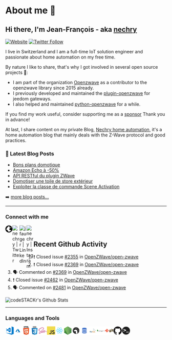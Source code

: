# About me 👋

## Hi there, I'm Jean-François - aka [nechry][website]

[![Website](https://img.shields.io/website?label=nechry-automation.ch&style=for-the-badge&url=https%3A%2F%2Fnechry-automation.ch)][website]
[![Twitter Follow](https://img.shields.io/twitter/follow/nechry?color=1DA1F2&logo=twitter&style=for-the-badge)](https://twitter.com/intent/follow?original_referer=https%3A%2F%2Fgithub.com%2Fnechry&screen_name=nechry)

I live in Switzerland and I am a full-time IoT solution engineer and passionate about home automation on my free time.

By nature I like to share, that's why I got involved in several open source projects 🔭:

- I am part of the organization [Openzwave][Openzwave] as a contributor to the openzwave library since 2015 already.
- I previously developed and maintained the [plugin-openzwave][plugin-openzwave] for jeedom gateways.
- I also helped and maintained [python-openzwave][python-openzwave] for a while.

If you find my work useful, consider supporting me as a [sponsor][sponsor] Thank you in advance!

At last, I share content on my private Blog, [Nechry home automation][website], it's a home automation blog that mainly deals with the Z-Wave protocol and good practices.

### 📕 Latest Blog Posts
<!-- BLOG-POST-LIST:START -->
- [Bons plans domotique](https://nechry-automation.ch/2018/06/11/bons-plans-du-jour-2-2-2/?utm_source=rss&utm_medium=rss&utm_campaign=bons-plans-du-jour-2-2-2)
- [Amazon Echo à -50%](https://nechry-automation.ch/2018/06/11/amazon-echo-a-50/?utm_source=rss&utm_medium=rss&utm_campaign=amazon-echo-a-50)
- [API RESTful du plugin ZWave](https://nechry-automation.ch/2018/06/07/api-restful/?utm_source=rss&utm_medium=rss&utm_campaign=api-restful)
- [Domotiser une toile de store extérieur](https://nechry-automation.ch/2018/05/30/domotiser-toile-store/?utm_source=rss&utm_medium=rss&utm_campaign=domotiser-toile-store)
- [Exploiter la classe de commande Scene Activation](https://nechry-automation.ch/2018/05/28/exploiter-cc-scene-activation/?utm_source=rss&utm_medium=rss&utm_campaign=exploiter-cc-scene-activation)
<!-- BLOG-POST-LIST:END -->

➡️ [more blog posts...][website]

---

### Connect with me

[<img align="left" alt="nechry-automation" width="22px" src="https://raw.githubusercontent.com/iconic/open-iconic/master/svg/globe.svg" />][website]
[<img align="left" alt="nechry | Twitter" width="22px" src="https://cdn.jsdelivr.net/npm/simple-icons@v3/icons/twitter.svg" />][twitter]
[<img align="left" alt="jfauger | LinkedIn" width="22px" src="https://cdn.jsdelivr.net/npm/simple-icons@v3/icons/linkedin.svg" />][linkedin]
[<img align="left" alt="nechry | Instagram" width="22px" src="https://cdn.jsdelivr.net/npm/simple-icons@v3/icons/instagram.svg" />][instagram]

[website]: https://nechry-automation.ch
[twitter]: https://twitter.com/nechry
[instagram]: https://instagram.com/nechry
[linkedin]: https://linkedin.com/in/jfauger
[sponsor]: https://github.com/sponsors/nechry
[Openzwave]: https://github.com/OpenZWave
[plugin-openzwave]: https://github.com/jeedom/plugin-openzwave
[python-openzwave]: https://github.com/OpenZWave/python-openzwave

<br/>

## Recent Github Activity

<!--START_SECTION:activity-->
1. ❗️ Closed issue [#2355](https://github.com/OpenZWave/open-zwave/issues/2355) in [OpenZWave/open-zwave](https://github.com/OpenZWave/open-zwave)
2. ❗️ Closed issue [#2369](https://github.com/OpenZWave/open-zwave/issues/2369) in [OpenZWave/open-zwave](https://github.com/OpenZWave/open-zwave)
3. 🗣 Commented on [#2369](https://github.com/OpenZWave/open-zwave/issues/2369) in [OpenZWave/open-zwave](https://github.com/OpenZWave/open-zwave)
4. ❗️ Closed issue [#2462](https://github.com/OpenZWave/open-zwave/issues/2462) in [OpenZWave/open-zwave](https://github.com/OpenZWave/open-zwave)
5. 🗣 Commented on [#2481](https://github.com/OpenZWave/open-zwave/issues/2481) in [OpenZWave/open-zwave](https://github.com/OpenZWave/open-zwave)
<!--END_SECTION:activity-->

<img align="center" alt="codeSTACKr's Github Stats" src="https://github-readme-stats.codestackr.vercel.app/api?username=nechry&show_icons=true&hide_border=true" />

---

### Languages and Tools

<img align="left" alt="Visual Studio Code" width="26px" src="https://raw.githubusercontent.com/github/explore/80688e429a7d4ef2fca1e82350fe8e3517d3494d/topics/visual-studio-code/visual-studio-code.png"></img>
<img align="left" alt="Microsoft Azure" width="26px" src="https://raw.githubusercontent.com/github/explore/80688e429a7d4ef2fca1e82350fe8e3517d3494d/topics/azure/azure.png"></img>
<img align="left" alt="HTML5" width="26px" src="https://raw.githubusercontent.com/github/explore/80688e429a7d4ef2fca1e82350fe8e3517d3494d/topics/html/html.png"></img>
<img align="left" alt="CSS3" width="26px" src="https://raw.githubusercontent.com/github/explore/80688e429a7d4ef2fca1e82350fe8e3517d3494d/topics/css/css.png"></img>
<img align="left" alt="Sass" width="26px" src="https://raw.githubusercontent.com/github/explore/80688e429a7d4ef2fca1e82350fe8e3517d3494d/topics/sass/sass.png"></img>
<img align="left" alt="JavaScript" width="26px" src="https://raw.githubusercontent.com/github/explore/80688e429a7d4ef2fca1e82350fe8e3517d3494d/topics/javascript/javascript.png"></img>
<img align="left" alt="React" width="26px" src="https://raw.githubusercontent.com/github/explore/80688e429a7d4ef2fca1e82350fe8e3517d3494d/topics/react/react.png"></img>
<img align="left" alt="Node.js" width="26px" src="https://raw.githubusercontent.com/github/explore/80688e429a7d4ef2fca1e82350fe8e3517d3494d/topics/nodejs/nodejs.png"></img>
<img align="left" alt="Deno" width="26px" src="https://raw.githubusercontent.com/github/explore/361e2821e2dea67711cde99c9c40ed357061cf27/topics/deno/deno.png"></img>
<img align="left" alt="SQL" width="26px" src="https://raw.githubusercontent.com/github/explore/80688e429a7d4ef2fca1e82350fe8e3517d3494d/topics/sql/sql.png"></img>
<img align="left" alt="MySQL" width="26px" src="https://raw.githubusercontent.com/github/explore/80688e429a7d4ef2fca1e82350fe8e3517d3494d/topics/mysql/mysql.png"></img>
<img align="left" alt="MongoDB" width="26px" src="https://raw.githubusercontent.com/github/explore/80688e429a7d4ef2fca1e82350fe8e3517d3494d/topics/mongodb/mongodb.png"></img>
<img align="left" alt="Git" width="26px" src="https://raw.githubusercontent.com/github/explore/80688e429a7d4ef2fca1e82350fe8e3517d3494d/topics/git/git.png"></img>
<img align="left" alt="GitHub" width="26px" src="https://raw.githubusercontent.com/github/explore/78df643247d429f6cc873026c0622819ad797942/topics/github/github.png"></img>
<img align="left" alt="Terminal" width="26px" src="https://raw.githubusercontent.com/github/explore/80688e429a7d4ef2fca1e82350fe8e3517d3494d/topics/terminal/terminal.png"></img>